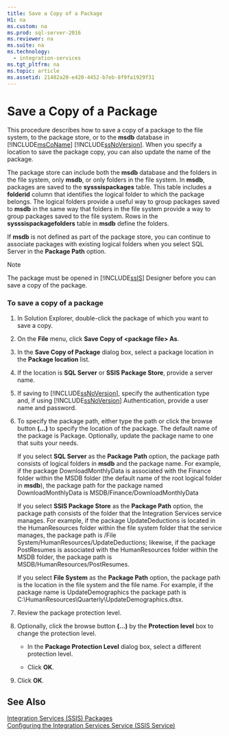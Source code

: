 ```yaml
---
title: Save a Copy of a Package
H1: na
ms.custom: na
ms.prod: sql-server-2016
ms.reviewer: na
ms.suite: na
ms.technology: 
  - integration-services
ms.tgt_pltfrm: na
ms.topic: article
ms.assetid: 21482a20-e420-4452-b7eb-8f9fa1929f31
---
```

# Save a Copy of a Package
  This procedure describes how to save a copy of a package to the file system, to the package store, or to the **msdb** database in [!INCLUDE[msCoName](../../Topics/TopicNameContainA/includes/msCoName_md.md)] [!INCLUDE[ssNoVersion](../../Topics/TopicNameContainA/includes/ssNoVersion_md.md)]. When you specify a location to save the package copy, you can also update the name of the package.  
  
 The package store can include both the **msdb** database and the folders in the file system, only **msdb**, or only folders in the file system. In **msdb**, packages are saved to the **sysssispackages** table. This table includes a **folderid** column that identifies the logical folder to which the package belongs. The logical folders provide a useful way to group packages saved to **msdb** in the same way that folders in the file system provide a way to group packages saved to the file system. Rows in the **sysssispackagefolders** table in **msdb** define the folders.  
  
 If **msdb** is not defined as part of the package store, you can continue to associate packages with existing logical folders when you select SQL Server in the **Package Path** option.  
  
> [!NOTE]  
>  The package must be opened in [!INCLUDE[ssIS](../../Topics/TopicNameContainA/includes/ssIS_md.md)] Designer before you can save a copy of the package.  
  
### To save a copy of a package  
  
1.  In Solution Explorer, double-click the package of which you want to save a copy.  
  
2.  On the **File** menu, click **Save Copy of <package file\> As**.  
  
3.  In the **Save Copy of Package** dialog box, select a package location in the **Package location** list.  
  
4.  If the location is **SQL Server** or **SSIS Package Store**, provide a server name.  
  
5.  If saving to [!INCLUDE[ssNoVersion](../../Topics/TopicNameContainA/includes/ssNoVersion_md.md)], specify the authentication type and, if using [!INCLUDE[ssNoVersion](../../Topics/TopicNameContainA/includes/ssNoVersion_md.md)] Authentication, provide a user name and password.  
  
6.  To specify the package path, either type the path or click the browse button **(…)** to specify the location of the package. The default name of the package is Package. Optionally, update the package name to one that suits your needs.  
  
     If you select **SQL Server** as the **Package Path** option, the package path consists of logical folders in **msdb** and the package name. For example, if the package DownloadMonthlyData is associated with the Finance folder within the MSDB folder (the default name of the root logical folder in **msdb**), the package path for the package named DownloadMonthlyData is MSDB/Finance/DownloadMonthlyData  
  
     If you select **SSIS Package Store** as the **Package Path** option, the package path consists of the folder that the Integration Services service manages. For example, if the package UpdateDeductions is located in the HumanResources folder within the file system folder that the service manages, the package path is /File System/HumanResources/UpdateDeductions; likewise, if the package PostResumes is associated with the HumanResources folder within the MSDB folder, the package path is MSDB/HumanResources/PostResumes.  
  
     If you select **File System** as the **Package Path** option, the package path is the location in the file system and the file name. For example, if the package name is UpdateDemographics the package path is C:\HumanResources\Quarterly\UpdateDemographics.dtsx.  
  
7.  Review the package protection level.  
  
8.  Optionally, click the browse button **(…)** by the **Protection level** box to change the protection level.  
  
    -   In the **Package Protection Level** dialog box, select a different protection level.  
  
    -   Click **OK**.  
  
9. Click **OK**.  
  
## See Also  
 [Integration Services &#40;SSIS&#41; Packages](../../Topics/TopicNameNotContainA/Integration-Services--SSIS--Packages.md)   
 [Configuring the Integration Services Service &#40;SSIS Service&#41;](../../Topics/TopicNameNotContainA/Configuring-the-Integration-Services-Service--SSIS-Service-.md)  
  
  